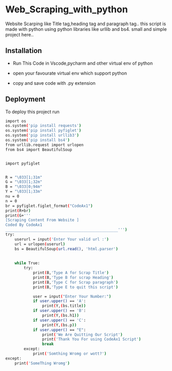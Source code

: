 
# Web_Scraping_with_python

Website Scarping like Title tag,heading tag and paragraph tag..
this script is made with python using python libraries like urllib and bs4.
small and simple project here..





## Installation

- Run This Code in Vscode,pycharm and other virtual env of python


- open your favourate virtual env which support python
- copy and save code with .py extension
    
## Deployment

To deploy this project run

```bash
import os
os.system('pip install requests')
os.system('pip install pyfiglet')
os.system('pip install urllib3')
os.system('pip install bs4')
from urllib.request import urlopen
from bs4 import BeautifulSoup


import pyfiglet


R = "\033[1;31m"
G = "\033[1;32m"
B = "\033[0;94m"
Y = "\033[1;33m"
nu = 0
n = 0
br = pyfiglet.figlet_format("CodeAx1")
print(R+br)
print(G+'''
[Scraping Content From Website ]
Coded By CodeAx1
_________________________________________________''')
try:
    userurl = input('Enter Your valid url :')
    url = urlopen(userurl)
    bs = BeautifulSoup(url.read(), 'html.parser')
        
    
    while True:
        try:
            print(B,'Type A for Scrap Title')
            print(B,'Type B for scrap Heading')
            print(B,'Type C for Scrap paragraph')
            print(B,'Type E to quit this script')

            user = input("Enter Your Number:")
            if user.upper() == 'A':
                print(Y,(bs.title))
            if user.upper() == 'B':
                print(Y,(bs.h1))
            if user.upper() == 'C':
                print(Y,(bs.p))
            if user.upper() == "E":
                print('We Are Quitting Our Script')
                print('Thank You For using CodeAx1 Script')
                break
        except:
            print('Somthing Wromg or wott?')
except:
    print('SomeThing Wromg')


```

